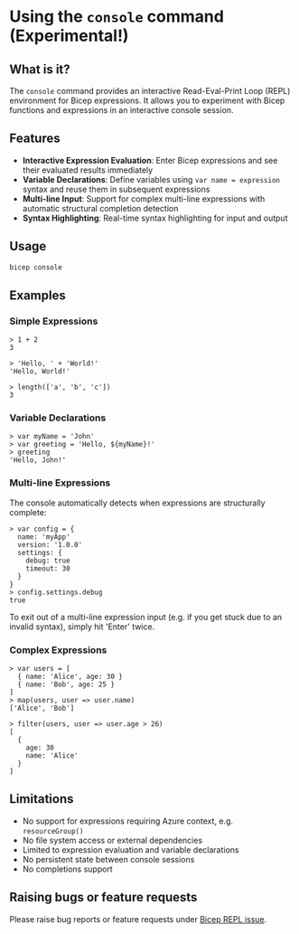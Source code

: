 # Using the `console` command (Experimental!)

## What is it?
The `console` command provides an interactive Read-Eval-Print Loop (REPL) environment for Bicep expressions. It allows you to experiment with Bicep functions and expressions in an interactive console session.

## Features
- **Interactive Expression Evaluation**: Enter Bicep expressions and see their evaluated results immediately
- **Variable Declarations**: Define variables using `var name = expression` syntax and reuse them in subsequent expressions
- **Multi-line Input**: Support for complex multi-line expressions with automatic structural completion detection
- **Syntax Highlighting**: Real-time syntax highlighting for input and output

## Usage
```sh
bicep console
```

## Examples

### Simple Expressions
```bicep
> 1 + 2
3

> 'Hello, ' + 'World!'
'Hello, World!'

> length(['a', 'b', 'c'])
3
```

### Variable Declarations
```bicep
> var myName = 'John'
> var greeting = 'Hello, ${myName}!'
> greeting
'Hello, John!'
```

### Multi-line Expressions
The console automatically detects when expressions are structurally complete:

```bicep
> var config = {
  name: 'myApp'
  version: '1.0.0'
  settings: {
    debug: true
    timeout: 30
  }
}
> config.settings.debug
true
```
To exit out of a multi-line expression input (e.g. if you get stuck due to an invalid syntax), simply hit 'Enter' twice.


### Complex Expressions
```bicep
> var users = [
  { name: 'Alice', age: 30 }
  { name: 'Bob', age: 25 }
]
> map(users, user => user.name)
['Alice', 'Bob']

> filter(users, user => user.age > 26)
[
  {
    age: 30
    name: 'Alice'
  }
]
```

## Limitations
- No support for expressions requiring Azure context, e.g. `resourceGroup()`
- No file system access or external dependencies
- Limited to expression evaluation and variable declarations
- No persistent state between console sessions
- No completions support

## Raising bugs or feature requests
Please raise bug reports or feature requests under [Bicep REPL issue](https://github.com/Azure/bicep/issues/11963).